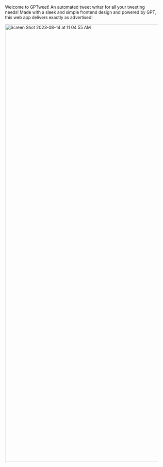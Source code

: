Welcome to GPTweet! An automated tweet writer for all your tweeting needs! Made with a sleek and simple frontend design and powered by GPT, this web app delivers exactly as advertised!

<img width="1440" alt="Screen Shot 2023-08-14 at 11 04 55 AM" src="https://github.com/SoftLocked/GPTweet/assets/46503752/549f369e-1e26-4bde-8c3e-5edec321bede">
